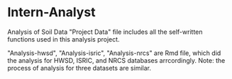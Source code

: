 # Intern-Analyst
Analysis of Soil Data
"Project Data" file includes all the self-written functions used in this analysis project.


"Analysis-hwsd", "Analysis-isric", "Analysis-nrcs" are Rmd file, which did the analysis for HWSD, ISRIC, and NRCS databases arrcordingly. Note: the process of analysis for three datasets are similar.
